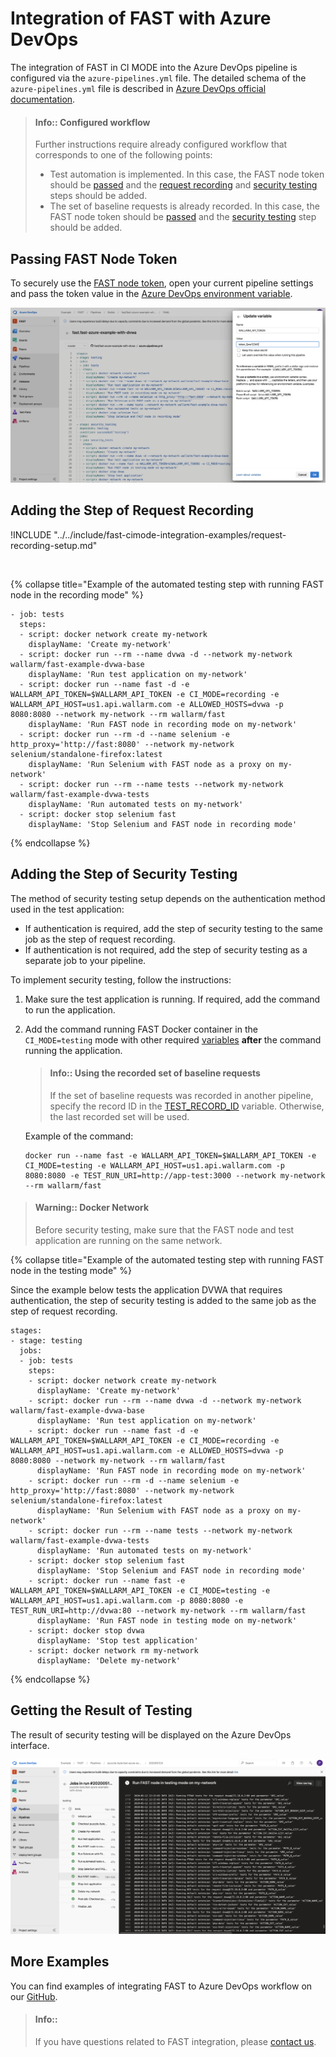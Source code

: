 # Integration of FAST with Azure DevOps

The integration of FAST in CI MODE into the Azure DevOps pipeline is configured via the `azure-pipelines.yml` file. The detailed schema of the `azure-pipelines.yml` file is described in [Azure DevOps official documentation](https://docs.microsoft.com/en-us/azure/devops/pipelines/yaml-schema?view=azure-devops&tabs=schema%2Cparameter-schema).

> #### Info:: Configured workflow
>
> Further instructions require already configured workflow that corresponds to one of the following points:
> - Test automation is implemented. In this case, the FAST node token should be [passed](#passing-fast-node-token) and the [request recording](#adding-the-step-of-request-recording) and [security testing](#adding-the-step-of-security-testing) steps should be added.
> - The set of baseline requests is already recorded. In this case, the FAST node token should be [passed](#passing-fast-node-token) and the [security testing](#adding-the-step-of-security-testing) step should be added.

## Passing FAST Node Token

To securely use the [FAST node token](../../operations/create-node.md), open your current pipeline settings and pass the token value in the [Azure DevOps environment variable](https://docs.microsoft.com/en-us/azure/devops/pipelines/process/variables?view=azure-devops&tabs=yaml%2Cbatch#environment-variables).

![Passing Azure DevOps environment variable](../../../images/poc/common/examples/azure-devops-cimode/azure-env-var-example.png)

## Adding the Step of Request Recording

!INCLUDE "../../include/fast-cimode-integration-examples/request-recording-setup.md"

<br>

{% collapse title="Example of the automated testing step with running FAST node in the recording mode" %}

```
- job: tests
  steps:
  - script: docker network create my-network
    displayName: 'Create my-network'
  - script: docker run --rm --name dvwa -d --network my-network wallarm/fast-example-dvwa-base
    displayName: 'Run test application on my-network'
  - script: docker run --name fast -d -e WALLARM_API_TOKEN=$WALLARM_API_TOKEN -e CI_MODE=recording -e WALLARM_API_HOST=us1.api.wallarm.com -e ALLOWED_HOSTS=dvwa -p 8080:8080 --network my-network --rm wallarm/fast
    displayName: 'Run FAST node in recording mode on my-network'
  - script: docker run --rm -d --name selenium -e http_proxy='http://fast:8080' --network my-network selenium/standalone-firefox:latest
    displayName: 'Run Selenium with FAST node as a proxy on my-network'
  - script: docker run --rm --name tests --network my-network wallarm/fast-example-dvwa-tests
    displayName: 'Run automated tests on my-network'
  - script: docker stop selenium fast
    displayName: 'Stop Selenium and FAST node in recording mode'
```
{% endcollapse %}

## Adding the Step of Security Testing

The method of security testing setup depends on the authentication method used in the test application:

* If authentication is required, add the step of security testing to the same job as the step of request recording.
* If authentication is not required, add the step of security testing as a separate job to your pipeline.

To implement security testing, follow the instructions:

1. Make sure the test application is running. If required, add the command to run the application.
2. Add the command running FAST Docker container in the `CI_MODE=testing` mode with other required [variables](../ci-mode-testing.md#environment-variables-in-testing-mode) __after__ the command running the application.

    > #### Info:: Using the recorded set of baseline requests
    >
    > If the set of baseline requests was recorded in another pipeline, specify the record ID in the [TEST_RECORD_ID](../ci-mode-testing.md#переменные-в-режиме-тестирования) variable. Otherwise, the last recorded set will be used.

    Example of the command:

    ```
    docker run --name fast -e WALLARM_API_TOKEN=$WALLARM_API_TOKEN -e CI_MODE=testing -e WALLARM_API_HOST=us1.api.wallarm.com -p 8080:8080 -e TEST_RUN_URI=http://app-test:3000 --network my-network --rm wallarm/fast
    ```

> #### Warning:: Docker Network
>
> Before security testing, make sure that the FAST node and test application are running on the same network.

{% collapse title="Example of the automated testing step with running FAST node in the testing mode" %}

Since the example below tests the application DVWA that requires authentication, the step of security testing is added to the same job as the step of request recording.

```
stages:
- stage: testing
  jobs:
  - job: tests
    steps:
    - script: docker network create my-network
      displayName: 'Create my-network'
    - script: docker run --rm --name dvwa -d --network my-network wallarm/fast-example-dvwa-base
      displayName: 'Run test application on my-network'
    - script: docker run --name fast -d -e WALLARM_API_TOKEN=$WALLARM_API_TOKEN -e CI_MODE=recording -e WALLARM_API_HOST=us1.api.wallarm.com -e ALLOWED_HOSTS=dvwa -p 8080:8080 --network my-network --rm wallarm/fast
      displayName: 'Run FAST node in recording mode on my-network'
    - script: docker run --rm -d --name selenium -e http_proxy='http://fast:8080' --network my-network selenium/standalone-firefox:latest
      displayName: 'Run Selenium with FAST node as a proxy on my-network'
    - script: docker run --rm --name tests --network my-network wallarm/fast-example-dvwa-tests
      displayName: 'Run automated tests on my-network'
    - script: docker stop selenium fast
      displayName: 'Stop Selenium and FAST node in recording mode'
    - script: docker run --name fast -e WALLARM_API_TOKEN=$WALLARM_API_TOKEN -e CI_MODE=testing -e WALLARM_API_HOST=us1.api.wallarm.com -p 8080:8080 -e TEST_RUN_URI=http://dvwa:80 --network my-network --rm wallarm/fast 
      displayName: 'Run FAST node in testing mode on my-network'
    - script: docker stop dvwa
      displayName: 'Stop test application'
    - script: docker network rm my-network
      displayName: 'Delete my-network'
```
{% endcollapse %}

## Getting the Result of Testing

The result of security testing will be displayed on the Azure DevOps interface.

![The result of running FAST node in testing mode](../../../images/poc/common/examples/azure-devops-cimode/azure-ci-example.png)

## More Examples

You can find examples of integrating FAST to Azure DevOps workflow on our [GitHub](https://github.com/wallarm/fast-examples).

> #### Info::
> If you have questions related to FAST integration, please [contact us](mailto:support@wallarm.com).
